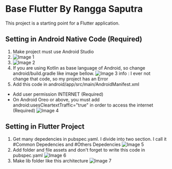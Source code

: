 # Base Flutter By Rangga Saputra
This project is a starting point for a Flutter application.


## Setting in Android Native Code (Required)
1. Make project must use Android Studio
2. ![Image 1](https://github.com/ranggalb/Base-Flutter-By-Rangga/blob/master/assets%20%2B%20config/Image/Screenshot_1.jpg)
3. ![Image 2](https://github.com/ranggalb/Base-Flutter-By-Rangga/blob/master/assets%20%2B%20config/Image/Screenshot_2.jpg)
4. If you are using Kotlin as base language of Android, so change android/build.gradle like image bellow.
![Image 3](https://github.com/ranggalb/Base-Flutter-By-Rangga/blob/master/assets%20%2B%20config/Image/Screenshot_3.jpg)
info : I ever not change that code, so my project has an Error
5. Add this code in android/app/src/main/AndroidManifest.xml
- Add user permission INTERNET (Required)
- On Android Oreo or above, you must add android:usesCleartextTraffic="true" in order to access the internet (Required)
![Image 4](https://github.com/ranggalb/Base-Flutter-By-Rangga/blob/master/assets%20%2B%20config/Image/Screenshot_4.jpg)


## Setting in Flutter Project
1. Get many depedencies in pubspec.yaml. I divide into two section. I call it #Common Depedencies and #Others Depedencies
![Image 5](https://github.com/ranggalb/Base-Flutter-By-Rangga/blob/master/assets%20%2B%20config/Image/Screenshot_5.jpg)
2. Add folder and file assets and don't forget to write this code in pubspec.yaml
![Image 6](https://github.com/ranggalb/Base-Flutter-By-Rangga/blob/master/assets%20%2B%20config/Image/Screenshot_6.jpg)
3. Make lib folder like this architecture
![Image 7](https://github.com/ranggalb/Base-Flutter-By-Rangga/blob/master/assets%20%2B%20config/Image/Screenshot_7.jpg)